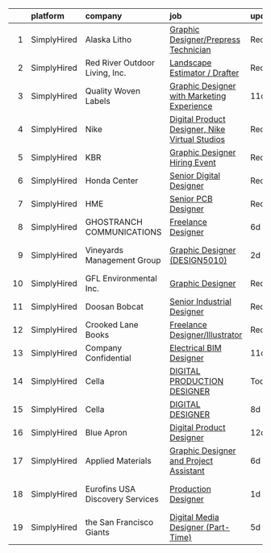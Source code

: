 

|    | platform    | company                         | job                                                                                                                                                         | update_time   | location                   |
|---:|:------------|:--------------------------------|:------------------------------------------------------------------------------------------------------------------------------------------------------------|:--------------|:---------------------------|
|  1 | SimplyHired | Alaska Litho                    | [Graphic Designer/Prepress Technician](https://www.simplyhired.com/job/3ULa4imvp4mJHt64eMWGwsJStzLC-AxebGFvqlzicJmMP3jJlGSBOQ?q=digital+designer)           | Recently      | Juneau, AK                 |
|  2 | SimplyHired | Red River Outdoor Living, Inc.  | [Landscape Estimator / Drafter](https://www.simplyhired.com/job/3FZw0I5Vdng0MfFrDbPuDx0Wby4ciLDRv9D1qafryf1OcAxpYxsqfQ?q=digital+designer)                  | Recently      | Paris, TX                  |
|  3 | SimplyHired | Quality Woven Labels            | [Graphic Designer with Marketing Experience](https://www.simplyhired.com/job/XP42zUrO9lorcpLWwxbhtwemV4zX-WiAMBawerlqzbJZMjaunwBVVw?q=digital+designer)     | 11d           | Woodstock, NY              |
|  4 | SimplyHired | Nike                            | [Digital Product Designer, Nike Virtual Studios](https://www.simplyhired.com/job/AqMYh3RHe9_nPkvM1-BomXGyNXG_O6mnYm_Nx7olzLc2V8Ucx8SwXg?q=digital+designer) | Recently      | Los Angeles, CA            |
|  5 | SimplyHired | KBR                             | [Graphic Designer Hiring Event](https://www.simplyhired.com/job/KDtuAee-hdhHugDpkCKt_Z5uQAzbOz_uLcCkvFi0tfGgCJq0xjAAPQ?q=digital+designer)                  | Recently      | Chantilly, VA              |
|  6 | SimplyHired | Honda Center                    | [Senior Digital Designer](https://www.simplyhired.com/job/sMONFAxt3U47KWbDxPIjUb6vRFAA6G26CzqYZELf9iFTc_MQ-G8ong?q=digital+designer)                        | Recently      | California                 |
|  7 | SimplyHired | HME                             | [Senior PCB Designer](https://www.simplyhired.com/job/nqZYzdud9EeFrQKwtRSj6VV5mSNWh63v2D5ulaKUGuLXMapYJsNVsg?q=digital+designer)                            | Recently      | Carlsbad, CA               |
|  8 | SimplyHired | GHOSTRANCH COMMUNICATIONS       | [Freelance Designer](https://www.simplyhired.com/job/5m8fuDqFeopo6nBClnV9OKXTSJmJw9SY--EX6cbi5HzXYrXjJ7vVwA?q=digital+designer)                             | 6d            | Remote                     |
|  9 | SimplyHired | Vineyards Management Group      | [Graphic Designer (DESIGN5010)](https://www.simplyhired.com/job/MEZM7ViX-lXwZkgUXWPfL6rUOFpvmpeySyFnWQvWvOsEY_O7PFaIhA?q=digital+designer)                  | 2d            | San Jose, CA +39 locations |
| 10 | SimplyHired | GFL Environmental Inc.          | [Graphic Designer](https://www.simplyhired.com/job/h5Fks4wOi57Ai3Fkezccn_43CjTJ0K3XOS2lXf893nsQPtT3W0O-5A?q=digital+designer)                               | Recently      | Raleigh, NC                |
| 11 | SimplyHired | Doosan Bobcat                   | [Senior Industrial Designer](https://www.simplyhired.com/job/t9gcUVNdYD9rFUci2nWQrqisloKpJ2SLm-MKmhdUTxyG4kpTA2nF5A?q=digital+designer)                     | Recently      | Bismarck, ND               |
| 12 | SimplyHired | Crooked Lane Books              | [Freelance Designer/Illustrator](https://www.simplyhired.com/job/UhExaaYu1t4V71-D418Rl8bP7ITf3P-8-IaObyNXzN5HjI7MoCcq4w?q=digital+designer)                 | Recently      | Remote                     |
| 13 | SimplyHired | Company Confidential            | [Electrical BIM Designer](https://www.simplyhired.com/job/j5UuVk9gArLWW5uOKUmYhtIEcuKY8LdbjITaL2ssEcK4YCuYHyqzzw?q=digital+designer)                        | 11d           | Cleveland, OH              |
| 14 | SimplyHired | Cella                           | [DIGITAL PRODUCTION DESIGNER](https://www.simplyhired.com/job/J-Z6Ei12UpIEahVMyqp18MR9Xx_2Onzsw2M7xw__kW1DC8pHtVDkAg?q=digital+designer)                    | Today         | Remote                     |
| 15 | SimplyHired | Cella                           | [DIGITAL DESIGNER](https://www.simplyhired.com/job/-OvyYI4LSc9Jatv4y1g1K2fhBIY-DN8HnmKWJE0e1gGYu-t5le8FTg?q=digital+designer)                               | 8d            | Remote                     |
| 16 | SimplyHired | Blue Apron                      | [Digital Product Designer](https://www.simplyhired.com/job/37BXqAgOuaojaeWUmVdKYbWggHmAFy1YvJ7azI9BWksx9NX9GE6HlQ?q=digital+designer)                       | 12d           | New York, NY               |
| 17 | SimplyHired | Applied Materials               | [Graphic Designer and Project Assistant](https://www.simplyhired.com/job/PFQ2356EMJv84YX-CQTa0K9DfNvBMh2YjJzdo3v-kpFd5LZ1txxxcA?q=digital+designer)         | 6d            | Santa Clara, CA            |
| 18 | SimplyHired | Eurofins USA Discovery Services | [Production Designer](https://www.simplyhired.com/job/tJdmStON5I-PqHoN4cYz6Zzgt99BZqevHfU3hs5UCNLtZmii2vU3Jg?q=digital+designer)                            | 1d            | Fremont, CA +1 location    |
| 19 | SimplyHired | the San Francisco Giants        | [Digital Media Designer (Part-Time)](https://www.simplyhired.com/job/u1x8xD8jomyt-_w8VbLOklo4nvLBAHOhz699Wz9XQ_BubsDuBqeP8w?q=digital+designer)             | 5d            | San Francisco, CA          |